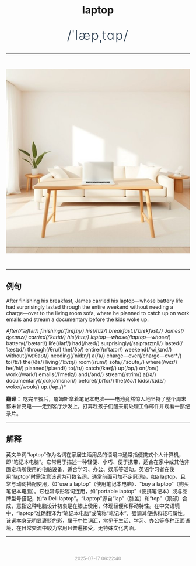 <div align="center">

# laptop

<div style="margin: 30px 0;">
<h1 style="font-size: 2.5em; font-weight: 300; letter-spacing: 2px; margin: 0; color: #2c3e50;">
/ˈlæpˌtɑp/
</h1>
</div>

</div>

---

<div align="center" style="margin: 40px 0;">

![laptop](images/laptop.png)

</div>

---

## 例句

After finishing his breakfast, James carried his laptop—whose battery life had surprisingly lasted through the entire weekend without needing a charge—over to the living room sofa, where he planned to catch up on work emails and stream a documentary before the kids woke up.

*After(/ˈæftər/) finishing(/ˈfɪnɪʃɪŋ/) his(/hɪz/) breakfast,(/ˈbrɛkfəst,/) James(/ʤeɪmz/) carried(/ˈkɛrid/) his(/hɪz/) laptop—whose(/laptop—whose*/) battery(/ˈbætəri/) life(/laɪf/) had(/hæd/) surprisingly(/səˈpraɪzɪŋli/) lasted(/ˈlæstɪd/) through(/θru/) the(/ðə/) entire(/ɪnˈtaɪər/) weekend(/ˈwiˌkɪnd/) without(/wɪˈθaʊt/) needing(/ˈnidɪŋ/) a(/ə/) charge—over(/charge—over*/) to(/tɪ/) the(/ðə/) living(/ˈlɪvɪŋ/) room(/rum/) sofa,(/ˈsoʊfə,/) where(/wɛr/) he(/hi/) planned(/plænd/) to(/tɪ/) catch(/kæʧ/) up(/əp/) on(/ɔn/) work(/wərk/) emails(/iˈmeɪlz/) and(/ənd/) stream(/strim/) a(/ə/) documentary(/ˌdɑkjəˈmɛnəri/) before(/ˌbiˈfɔr/) the(/ðə/) kids(/kɪdz/) woke(/woʊk/) up.(/əp./)*

**翻译：** 吃完早餐后，詹姆斯拿着笔记本电脑——电池竟然惊人地坚持了整个周末都未曾充电——走到客厅沙发上，打算趁孩子们醒来前处理工作邮件并观看一部纪录片。

---

## 解释

英文单词“laptop”作为名词在家居生活用品的语境中通常指便携式个人计算机，即“笔记本电脑”。它常用于描述一种轻便、小巧、便于携带，适合在家中或其他非固定场所使用的电脑设备，适合学习、办公、娱乐等活动。英语学习者在使用“laptop”时需注意该词为可数名词，通常前面可加不定冠词a，如a laptop，且常与动词搭配使用，如“use a laptop”（使用笔记本电脑）、“buy a laptop”（购买笔记本电脑）。它也常与形容词连用，如“portable laptop”（便携笔记本）或与品牌型号搭配，如“a Dell laptop”。“Laptop”源自“lap”（膝盖）和“top”（顶部）合成，意指这种电脑设计初衷是在膝上使用，体现轻便和移动特性。在中文语境中，“laptop”准确翻译为“笔记本电脑”或简称“笔记本”，强调其便携和轻巧属性。该词本身无明显褒贬色彩，属于中性词汇，常见于生活、学习、办公等多种正面语境，在日常交流中较为常用且普遍接受，无特殊文化内涵。


---

<div align="center" style="margin-top: 50px;">
<small style="color: #999; font-size: 0.9em;">2025-07-17 06:22:40</small>
</div>
